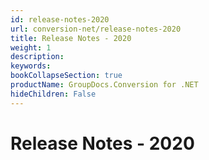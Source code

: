 ```yaml
---
id: release-notes-2020
url: conversion-net/release-notes-2020
title: Release Notes - 2020
weight: 1
description: 
keywords: 
bookCollapseSection: true
productName: GroupDocs.Conversion for .NET
hideChildren: False
---
```


# Release Notes - 2020
